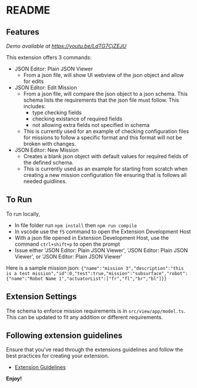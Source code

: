 # README

## Features
*Demo available at https://youtu.be/LdTG7CjZEJU*

This extension offers 3 commands:
- JSON Editor: Plain JSON Viewer
    -  From a json file, will show UI webview of the json object and allow for edits
- JSON Editor: Edit Mission
    - From a json file, will compare the json object to a json schema. This schema lists the requirements that the json file must follow. This includes:
        - type checking fields
        - checking existance of required fields
        - not allowing extra fields not specified in schema
    - This is currently used for an example of checking configuration files for missions to follow a specific format and this format will not be broken with changes.
- JSON Editor: New Mission
    - Creates a blank json object with default values for required fields of the defined schema. 
    - This is currently used as an example for starting from scratch when creating a new mission configuration file ensuring that is follows all needed guidlines.


## To Run

To run locally, 
- In file folder run `npm install` then `npm run compile`
- In vscode use the `f5` command to open the Extension Development Host
- With a json file opened in Extension Development Host, use the command `ctrl+shift+p` to open the prompt
- Issue either 'JSON Editor: Plain JSON Viewer', 'JSON Editor: Plain JSON Viewer', or 'JSON Editor: Plain JSON Viewer'

Here is a sample mission json:
`{"name":"mission 3","description":"this is a test mission","id":0,"test":true,"mission":"subsurface","robot":{"name":"Robot Name 1","actuatorList":["fr","fl","br","bl"]}}`

## Extension Settings

The schema to enforce mission requirements is in `src/view/app/model.ts`. This can be updated to fit any addition or different requirements. 


## Following extension guidelines

Ensure that you've read through the extensions guidelines and follow the best practices for creating your extension.

* [Extension Guidelines](https://code.visualstudio.com/api/references/extension-guidelines)



**Enjoy!**
